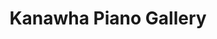 ---
title: "Kanawha Piano Gallery"
url: /clendenin/kanawha-piano-gallery/
shop: musical instrument
---